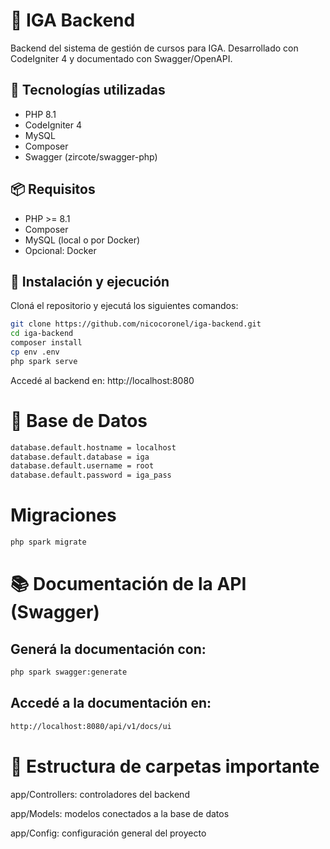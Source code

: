 # 📄 IGA Backend

Backend del sistema de gestión de cursos para IGA. Desarrollado con CodeIgniter 4 y documentado con Swagger/OpenAPI.

## 🚀 Tecnologías utilizadas

- PHP 8.1
- CodeIgniter 4
- MySQL
- Composer
- Swagger (zircote/swagger-php)

## 📦 Requisitos

- PHP >= 8.1
- Composer
- MySQL (local o por Docker)
- Opcional: Docker

## 🔧 Instalación y ejecución

Cloná el repositorio y ejecutá los siguientes comandos:

```bash
git clone https://github.com/nicocoronel/iga-backend.git
cd iga-backend
composer install
cp env .env
php spark serve
```

Accedé al backend en: http://localhost:8080

# 🧪 Base de Datos

```bash
database.default.hostname = localhost
database.default.database = iga
database.default.username = root
database.default.password = iga_pass
```

# Migraciones

```bash
php spark migrate
```

# 📚 Documentación de la API (Swagger)

## Generá la documentación con:

```bash
php spark swagger:generate
```

## Accedé a la documentación en: 

```bash
http://localhost:8080/api/v1/docs/ui
```

# 📁 Estructura de carpetas importante

app/Controllers: controladores del backend

app/Models: modelos conectados a la base de datos

app/Config: configuración general del proyecto

